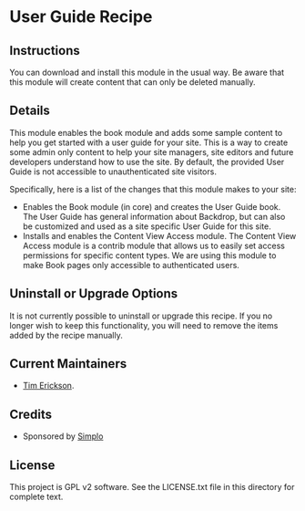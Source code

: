 # User Guide Recipe

## Instructions

You can download and install this module in the usual way. Be aware that this module will create content that can only be deleted manually. 

## Details

This module enables the book module and adds some sample content to help you get started with a user guide for your site. This is a way to create some admin only content to help your site managers, site editors and future developers understand how to use the site. By default, the provided User Guide is not accessible to unauthenticated site visitors. 

Specifically, here is a list of the changes that this module makes to your site:

- Enables the Book module (in core) and creates the User Guide book. The User Guide has general information about Backdrop, but can also be customized and used as a site specific User Guide for this site. 
- Installs and enables the Content View Access module. The Content View Access module is a contrib module that allows us to easily set access permissions for specific content types. We are using this module to make Book pages only accessible to authenticated users.

Uninstall or Upgrade Options
----------------------------

It is not currently possible to uninstall or upgrade this recipe.
If you no longer wish to keep this functionality, you will need 
to remove the items added by the recipe manually.


Current Maintainers
-------------------

- [Tim Erickson](https://github.com/stpaultim).

Credits
-------

- Sponsored by [Simplo](https://www.simplo.site)

License
-------

This project is GPL v2 software. 
See the LICENSE.txt file in this directory for complete text.
